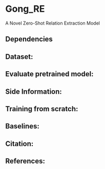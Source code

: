 # Gong_RE
A Novel Zero-Shot Relation Extraction Model
## Dependencies
## Dataset:
## Evaluate pretrained model:
## Side Information:
## Training from scratch:
## Baselines:
## Citation:
## References: